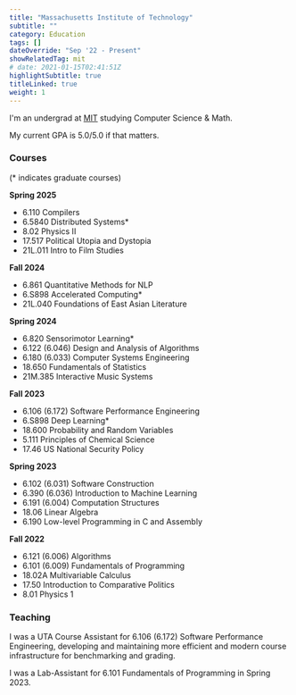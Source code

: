 ```yaml
---
title: "Massachusetts Institute of Technology"
subtitle: ""
category: Education
tags: []
dateOverride: "Sep '22 - Present"
showRelatedTag: mit
# date: 2021-01-15T02:41:51Z
highlightSubtitle: true
titleLinked: true
weight: 1
---
```


<!-- Since Fall 2022,  -->
I'm an undergrad at [MIT](https://web.mit.edu/) studying Computer Science & Math.
<!-- (and maybe Political Science). -->

<!-- I declared to major in Computer Science and Engineering (Course 6-3) in Spring 2023.  -->
<!-- I'm also on the track to get a major/minor in Political Science (Course 17). -->

My current GPA is 5.0/5.0 if that matters.

### Courses

(\* indicates graduate courses)

**Spring 2025**
- 6.110 Compilers
- 6.5840 Distributed Systems\*
- 8.02 Physics II
- 17.517 Political Utopia and Dystopia
- 21L.011 Intro to Film Studies

**Fall 2024**
- 6.861 Quantitative Methods for NLP
- 6.S898 Accelerated Computing\*
- 21L.040 Foundations of East Asian Literature

**Spring 2024**
- 6.820 Sensorimotor Learning\*
- 6.122 (6.046) Design and Analysis of Algorithms
- 6.180 (6.033) Computer Systems Engineering
- 18.650 Fundamentals of Statistics
- 21M.385 Interactive Music Systems

**Fall 2023**
- 6.106 (6.172) Software Performance Engineering 
- 6.S898 Deep Learning\*
- 18.600 Probability and Random Variables
- 5.111 Principles of Chemical Science
- 17.46 US National Security Policy

**Spring 2023**

- 6.102 (6.031) Software Construction
- 6.390 (6.036) Introduction to Machine Learning
- 6.191 (6.004) Computation Structures
- 18.06 Linear Algebra
- 6.190 Low-level Programming in C and Assembly

**Fall 2022**

- 6.121 (6.006) Algorithms
- 6.101 (6.009) Fundamentals of Programming
- 18.02A Multivariable Calculus
- 17.50 Introduction to Comparative Politics
- 8.01 Physics 1

### Teaching

I was a UTA Course Assistant for 6.106 (6.172) Software Performance Engineering, developing and maintaining more efficient and modern course infrastructure for benchmarking and grading. 

I was a Lab-Assistant for 6.101 Fundamentals of Programming in Spring 2023.